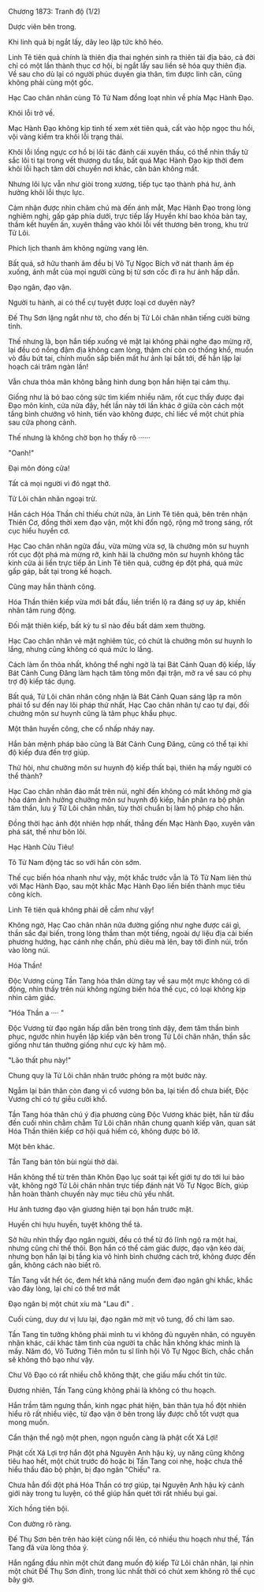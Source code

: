 




Chương 1873: Tranh độ (1/2)


Dược viên bên trong.

Khi linh quả bị ngắt lấy, dây leo lập tức khô héo.

Linh Tê tiên quả chính là thiên địa thai nghén sinh ra thiên tài địa bảo, cả đời chỉ có một lần thành thục cơ hội, bị ngắt lấy sau liền sẽ hóa quy thiên địa. Về sau cho dù lại có người phúc duyên gia thân, tìm được linh căn, cũng không phải cùng một gốc.

Hạc Cao chân nhân cùng Tô Tử Nam đồng loạt nhìn về phía Mạc Hành Đạo.

Khôi lỗi trở về.

Mạc Hành Đạo không kịp tinh tế xem xét tiên quả, cất vào hộp ngọc thu hồi, vội vàng kiểm tra khôi lỗi trạng thái.

Khôi lỗi lồng ngực cơ hồ bị lôi tác đánh cái xuyên thấu, có thể nhìn thấy tử sắc lôi ti tại trong vết thương du tẩu, bất quá Mạc Hành Đạo kịp thời đem khôi lỗi hạch tâm dời chuyển nơi khác, căn bản không mất.

Nhưng lôi lực vẫn như giòi trong xương, tiếp tục tạo thành phá hư, ảnh hưởng khôi lỗi thực lực.

Cảm nhận được nhìn chăm chú mà đến ánh mắt, Mạc Hành Đạo trong lòng nghiêm nghị, gấp gáp phía dưới, trực tiếp lấy Huyền khí bao khỏa bàn tay, thầm kết huyền ấn, xuyên thẳng vào khôi lỗi vết thương bên trong, khu trừ Tử Lôi.

Phích lịch thanh âm không ngừng vang lên.

Bất quá, sở hữu thanh âm đều bị Vô Tự Ngọc Bích vỡ nát thanh âm ép xuống, ánh mắt của mọi người cũng bị từ sơn cốc đi ra hư ảnh hấp dẫn.

Đạo ngân, đạo vận.

Người tu hành, ai có thể cự tuyệt được loại cơ duyên này?

Đế Thụ Sơn lặng ngắt như tờ, cho đến bị Tử Lôi chân nhân tiếng cười bừng tỉnh.

Thế nhưng là, bọn hắn tiếp xuống vẻ mặt lại không phải nghe đạo mừng rỡ, lại đều có nồng đậm địa không cam lòng, thậm chí còn có thống khổ, muốn vò đầu bứt tai, chính muốn sắp biến mất hư ảnh lại bắt tới, để hắn lặp lại hoạch cái trăm ngàn lần!

Vẫn chưa thỏa mãn không bằng hình dung bọn hắn hiện tại cảm thụ.

Giống như là bỏ bao công sức tìm kiếm nhiều năm, rốt cục thấy được đại Đạo môn kính, cửa nửa đậy, hết lần này tới lần khác ở giữa còn cách một tầng bình chướng vô hình, tiến vào không được, chỉ liếc về một chút phía sau cửa phong cảnh.

Thế nhưng là không chờ bọn họ thấy rõ ······

"Oanh!"

Đại môn đóng cửa!

Tất cả mọi người vì đó ngạt thở.

Tử Lôi chân nhân ngoại trừ.

Hắn cách Hóa Thần chỉ thiếu chút nữa, ăn Linh Tê tiên quả, bên trên nhận Thiên Cơ, đồng thời xem đạo vận, một khi đốn ngộ, rộng mở trong sáng, rốt cục hiểu huyền cơ.

Hạc Cao chân nhân ngửa đầu, vừa mừng vừa sợ, là chưởng môn sư huynh rốt cục đột phá mà mừng rỡ, kinh hãi là chưởng môn sư huynh không tắc kinh cửa ải liền trực tiếp ăn Linh Tê tiên quả, cưỡng ép đột phá, quá mức gấp gáp, bất tại trong kế hoạch.

Cũng may hắn thành công.

Hóa Thần thiên kiếp vừa mới bắt đầu, liền triển lộ ra đáng sợ uy áp, khiến nhân tâm rung động.

Đối mặt thiên kiếp, bất kỳ tu sĩ nào đều bất dám xem thường.

Hạc Cao chân nhân vẻ mặt nghiêm túc, có chút là chưởng môn sư huynh lo lắng, nhưng cũng không có quá mức lo lắng.

Cách làm ổn thỏa nhất, không thể nghi ngờ là tại Bát Cảnh Quan độ kiếp, lấy Bát Cảnh Cung Đăng làm hạch tâm tông môn đại trận, mở ra về sau có phụ trợ độ kiếp tác dụng.

Bất quá, Tử Lôi chân nhân công nhận là Bát Cảnh Quan sáng lập ra môn phái tổ sư đến nay lôi pháp thứ nhất, Hạc Cao chân nhân tự cao tự đại, đối chưởng môn sư huynh cũng là tâm phục khẩu phục.

Một thân huyền công, che cổ nhấp nháy nay.

Hắn bản mệnh pháp bảo cũng là Bát Cảnh Cung Đăng, cũng có thể tại khi độ kiếp đưa đến trợ giúp.

Thử hỏi, như chưởng môn sư huynh độ kiếp thất bại, thiên hạ mấy người có thể thành?

Hạc Cao chân nhân đảo mắt trên núi, nghĩ đến không có mắt không mở gia hỏa dám ảnh hưởng chưởng môn sư huynh độ kiếp, hắn phân ra bộ phận tâm thần, lưu ý Tử Lôi chân nhân, tùy thời chuẩn bị làm hộ pháp cho hắn.

Đồng thời hạc ảnh đột nhiên hợp nhất, thẳng đến Mạc Hành Đạo, xuyên vân phá sát, thế như bôn lôi.

Hạc Hành Cửu Tiêu!

Tô Tử Nam động tác so với hắn còn sớm.

Thế cục biến hóa nhanh như vậy, một khắc trước vẫn là Tô Tử Nam liên thủ với Mạc Hành Đạo, sau một khắc Mạc Hành Đạo liền biến thành mục tiêu công kích.

Linh Tê tiên quả không phải dễ cầm như vậy!

Không ngờ, Hạc Cao chân nhân nửa đường giống như nghe được cái gì, thần sắc đại biến, trong lòng thầm than một tiếng, ngoài dự liệu địa cải biến phương hướng, hạc cánh nhẹ chấn, phù diêu mà lên, bay tới đỉnh núi, trốn vào lòng núi.

Hóa Thần!

Độc Vương cùng Tần Tang hóa thân dừng tay về sau một mực không có di động, nhìn thấy trên núi không ngừng biến hóa thế cục, có loại không kịp nhìn cảm giác.

"Hóa Thần a ···· "

Độc Vương từ đạo ngân hấp dẫn bên trong tỉnh dậy, đem tâm thần bình phục, ngước nhìn huyền lập kiếp vân bên trong Tử Lôi chân nhân, thần sắc giống như tán thưởng giống như cực kỳ hâm mộ.

"Lão thất phu này!"

Chung quy là Tử Lôi chân nhân trước phóng ra một bước này.

Ngẫm lại bản thân còn đang vì cổ vương bôn ba, lại tiền đồ chưa biết, Độc Vương chỉ có tự giễu cười khổ.

Tần Tang hóa thân chú ý địa phương cùng Độc Vương khác biệt, hắn từ đầu đến cuối nhìn chằm chằm Tử Lôi chân nhân chung quanh kiếp vân, quan sát Hóa Thần thiên kiếp cơ hội quá hiếm có, không được bỏ lỡ.

Một bên khác.

Tần Tang bản tôn bùi ngùi thở dài.

Hắn không thể từ trên thân Khôn Đạo lục soát tại kết giới tự do tới lui bảo vật, không ngờ Tử Lôi chân nhân trực tiếp đánh nát Vô Tự Ngọc Bích, giúp hắn hoàn thành chuyến này mục tiêu chủ yếu nhất.

Hư ảnh tương đạo vận giương hiện tại bọn hắn trước mặt.

Huyền chi hựu huyền, tuyệt không thể tả.

Sở hữu nhìn thấy đạo ngân người, đều có thể từ đó lĩnh ngộ ra một hai, nhưng cũng chỉ thế thôi. Bọn hắn có thể cảm giác được, đạo vận kéo dài, nhưng bọn hắn lại bị tầng kia vô hình bình chướng cách trở, không được đến gần, không cách nào biết rõ.

Tần Tang vắt hết óc, đem hết khả năng muốn đem đạo ngân ghi khắc, khắc vào đáy lòng, lại chỉ có thể trơ mắt

Đạo ngân bị một chút xíu mà "Lau đi" .

Cuối cùng, duy dư vị lưu lại, đạo ngân mờ mịt vô tung, đồ chi làm sao.

Tần Tang tin tưởng không phải mình tu vi không đủ nguyên nhân, có nguyên nhân khác, cái khác tâm tình của người ta chắc hẳn không khác mình là mấy. Năm đó, Vô Tướng Tiên môn tu sĩ lĩnh hội Vô Tự Ngọc Bích, chắc chắn sẽ không thô bạo như vậy.

Chư Vô Đạo có rất nhiều chỗ không thật, che giấu mấu chốt tin tức.

Đương nhiên, Tần Tang cũng không phải là không có thu hoạch.

Hắn trầm tâm ngưng thần, kinh ngạc phát hiện, bản thân tựa hồ đột nhiên hiểu rõ rất nhiều việc, từ đạo vận ở bên trong lấy được chỗ tốt vượt qua mong muốn.

Cẩn thận thể ngộ một phen, ngọn nguồn càng là phật cốt Xá Lợi!

Phật cốt Xá Lợi trợ hắn đột phá Nguyên Anh hậu kỳ, uy năng cũng không tiêu hao hết, một chút trước đó hoặc bị Tần Tang coi nhẹ, hoặc chưa thể hiểu thấu đáo bộ phận, bị đạo ngân "Chiếu" ra.

Chưa hẳn đối đột phá Hóa Thần có trợ giúp, tại Nguyên Anh hậu kỳ cảnh giới này trong tu luyện, có thể giúp hắn quét tới rất nhiều bụi gai.

Xích hồng tiên bội.

Con đường rõ ràng.

Đế Thụ Sơn bên trên hào kiệt cùng nổi lên, có nhiều thu hoạch như thế, Tần Tang đã vừa lòng thỏa ý.

Hắn ngẩng đầu nhìn một chút đang muốn độ kiếp Tử Lôi chân nhân, lại nhìn một chút Đế Thụ Sơn đỉnh, trong lúc nhất thời có chút xem không rõ thế cục bây giờ.




